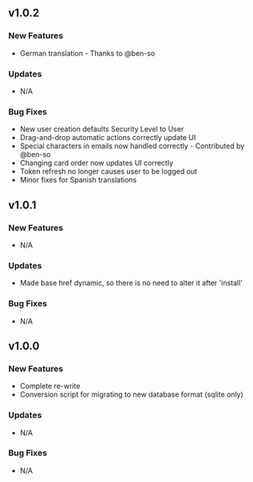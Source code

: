 ## v1.0.2

### New Features

* German translation - Thanks to @ben-so

### Updates

* N/A

### Bug Fixes

* New user creation defaults Security Level to User
* Drag-and-drop automatic actions correctly update UI
* Special characters in emails now handled correctly - Contributed by @ben-so
* Changing card order now updates UI correctly
* Token refresh no longer causes user to be logged out
* Minor fixes for Spanish translations

## v1.0.1

### New Features

* N/A

### Updates

* Made base href dynamic, so there is no need to alter it after 'install'

### Bug Fixes

* N/A

## v1.0.0

### New Features

* Complete re-write
* Conversion script for migrating to new database format (sqlite only)

### Updates

* N/A

### Bug Fixes

* N/A
